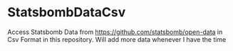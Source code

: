 # StatsbombDataCsv
Access Statsbomb Data from https://github.com/statsbomb/open-data in Csv Format in this repository. Will add more data whenever I have the time
